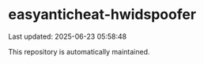 # easyanticheat-hwidspoofer

Last updated: 2025-06-23 05:58:48

This repository is automatically maintained.
